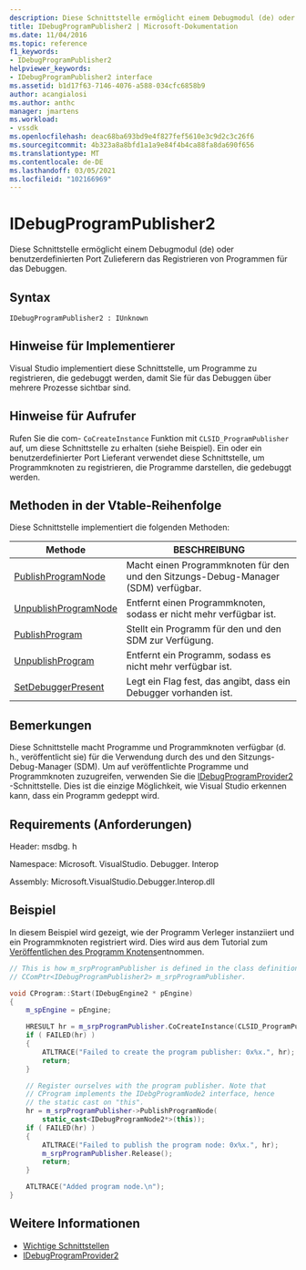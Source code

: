 ```yaml
---
description: Diese Schnittstelle ermöglicht einem Debugmodul (de) oder benutzerdefinierten Port Zulieferern das Registrieren von Programmen für das Debuggen.
title: IDebugProgramPublisher2 | Microsoft-Dokumentation
ms.date: 11/04/2016
ms.topic: reference
f1_keywords:
- IDebugProgramPublisher2
helpviewer_keywords:
- IDebugProgramPublisher2 interface
ms.assetid: b1d17f63-7146-4076-a588-034cfc6858b9
author: acangialosi
ms.author: anthc
manager: jmartens
ms.workload:
- vssdk
ms.openlocfilehash: deac68ba693bd9e4f827fef5610e3c9d2c3c26f6
ms.sourcegitcommit: 4b323a8a8bfd1a1a9e84f4b4ca88fa8da690f656
ms.translationtype: MT
ms.contentlocale: de-DE
ms.lasthandoff: 03/05/2021
ms.locfileid: "102166969"
---
```

# <a name="idebugprogrampublisher2"></a>IDebugProgramPublisher2
Diese Schnittstelle ermöglicht einem Debugmodul (de) oder benutzerdefinierten Port Zulieferern das Registrieren von Programmen für das Debuggen.

## <a name="syntax"></a>Syntax

```
IDebugProgramPublisher2 : IUnknown
```

## <a name="notes-for-implementers"></a>Hinweise für Implementierer
Visual Studio implementiert diese Schnittstelle, um Programme zu registrieren, die gedebuggt werden, damit Sie für das Debuggen über mehrere Prozesse sichtbar sind.

## <a name="notes-for-callers"></a>Hinweise für Aufrufer
Rufen Sie die com- `CoCreateInstance` Funktion mit `CLSID_ProgramPublisher` auf, um diese Schnittstelle zu erhalten (siehe Beispiel). Ein oder ein benutzerdefinierter Port Lieferant verwendet diese Schnittstelle, um Programmknoten zu registrieren, die Programme darstellen, die gedebuggt werden.

## <a name="methods-in-vtable-order"></a>Methoden in der Vtable-Reihenfolge
Diese Schnittstelle implementiert die folgenden Methoden:

|Methode|BESCHREIBUNG|
|------------|-----------------|
|[PublishProgramNode](../../../extensibility/debugger/reference/idebugprogrampublisher2-publishprogramnode.md)|Macht einen Programmknoten für den und den Sitzungs-Debug-Manager (SDM) verfügbar.|
|[UnpublishProgramNode](../../../extensibility/debugger/reference/idebugprogrampublisher2-unpublishprogramnode.md)|Entfernt einen Programmknoten, sodass er nicht mehr verfügbar ist.|
|[PublishProgram](../../../extensibility/debugger/reference/idebugprogrampublisher2-publishprogram.md)|Stellt ein Programm für den und den SDM zur Verfügung.|
|[UnpublishProgram](../../../extensibility/debugger/reference/idebugprogrampublisher2-unpublishprogram.md)|Entfernt ein Programm, sodass es nicht mehr verfügbar ist.|
|[SetDebuggerPresent](../../../extensibility/debugger/reference/idebugprogrampublisher2-setdebuggerpresent.md)|Legt ein Flag fest, das angibt, dass ein Debugger vorhanden ist.|

## <a name="remarks"></a>Bemerkungen
Diese Schnittstelle macht Programme und Programmknoten verfügbar (d. h., veröffentlicht sie) für die Verwendung durch des und den Sitzungs-Debug-Manager (SDM). Um auf veröffentlichte Programme und Programmknoten zuzugreifen, verwenden Sie die [IDebugProgramProvider2](../../../extensibility/debugger/reference/idebugprogramprovider2.md) -Schnittstelle. Dies ist die einzige Möglichkeit, wie Visual Studio erkennen kann, dass ein Programm gedeppt wird.

## <a name="requirements"></a>Requirements (Anforderungen)
Header: msdbg. h

Namespace: Microsoft. VisualStudio. Debugger. Interop

Assembly: Microsoft.VisualStudio.Debugger.Interop.dll

## <a name="example"></a>Beispiel
In diesem Beispiel wird gezeigt, wie der Programm Verleger instanziiert und ein Programmknoten registriert wird. Dies wird aus dem Tutorial zum [Veröffentlichen des Programm Knotens](/previous-versions/bb161795(v=vs.90))entnommen.

```cpp
// This is how m_srpProgramPublisher is defined in the class definition:
// CComPtr<IDebugProgramPublisher2> m_srpProgramPublisher.

void CProgram::Start(IDebugEngine2 * pEngine)
{
    m_spEngine = pEngine;

    HRESULT hr = m_srpProgramPublisher.CoCreateInstance(CLSID_ProgramPublisher);
    if ( FAILED(hr) )
    {
        ATLTRACE("Failed to create the program publisher: 0x%x.", hr);
        return;
    }

    // Register ourselves with the program publisher. Note that
    // CProgram implements the IDebgProgramNode2 interface, hence
    // the static cast on "this".
    hr = m_srpProgramPublisher->PublishProgramNode(
        static_cast<IDebugProgramNode2*>(this));
    if ( FAILED(hr) )
    {
        ATLTRACE("Failed to publish the program node: 0x%x.", hr);
        m_srpProgramPublisher.Release();
        return;
    }

    ATLTRACE("Added program node.\n");
}
```

## <a name="see-also"></a>Weitere Informationen
- [Wichtige Schnittstellen](../../../extensibility/debugger/reference/core-interfaces.md)
- [IDebugProgramProvider2](../../../extensibility/debugger/reference/idebugprogramprovider2.md)
